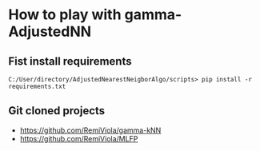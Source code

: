 # How to play with gamma-AdjustedNN
## Fist install requirements

```console
C:/User/directory/AdjustedNearestNeigborAlgo/scripts> pip install -r requirements.txt
```

## Git cloned projects

* https://github.com/RemiViola/gamma-kNN
* https://github.com/RemiViola/MLFP




